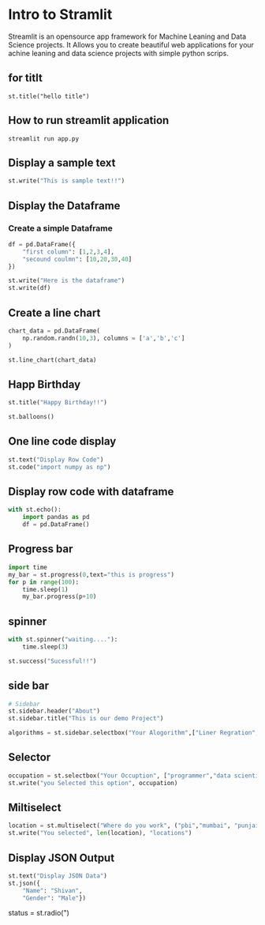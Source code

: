 # Intro to Stramlit

Streamlit is an opensource app framework for Machine Leaning and Data Science projects. It Allows you to create beautiful web applications for your achine leaning and data science projects with simple python scrips.


## for titlt
`st.title("hello title")`

## How to run streamlit application
`streamlit run app.py`


## Display a sample text
```py
st.write("This is sample text!!")
```

## Display the Dataframe

### Create a simple Dataframe
```py
df = pd.DataFrame({
    "first column": [1,2,3,4],
    "secound coulmn": [10,20,30,40]
})

st.write("Here is the dataframe")
st.write(df)
```
## Create a line chart
```py
chart_data = pd.DataFrame(
    np.random.randn(10,3), columns = ['a','b','c']
)

st.line_chart(chart_data)
```
## Happ Birthday
```py
st.title("Happy Birthday!!")

st.balloons()
```

## One line code display
```py
st.text("Display Row Code")
st.code("import numpy as np")
```

## Display row code with dataframe
```py
with st.echo():
    import pandas as pd
    df = pd.DataFrame()
```

## Progress bar
```py
import time
my_bar = st.progress(0,text="this is progress")
for p in range(100):
    time.sleep(1)
    my_bar.progress(p+10)
```

## spinner
```py
with st.spinner("waiting...."):
    time.sleep(3)

st.success("Sucessful!!")
```
## side bar
```py
# Sidebar
st.sidebar.header("About")
st.sidebar.title("This is our demo Project")

algorithms = st.sidebar.selectbox("Your Alogorithm",["Liner Regration","Logistic Regration", "dession tree"])
```

## Selector 
```py
occupation = st.selectbox("Your Occuption", ["programmer","data scientist", "Doctor", "Businessman"])
st.write("you Selected this option", occupation)
```

## Miltiselect
```py
location = st.multiselect("Where do you work", ("pbi","mumbai", "punjaie","delhi"))
st.write("You selected", len(location), "locations")
```

## Display JSON Output
```py
st.text("Display JSON Data")
st.json({
    "Name": "Shivan",
    "Gender": "Male"})
```

status = st.radio(")